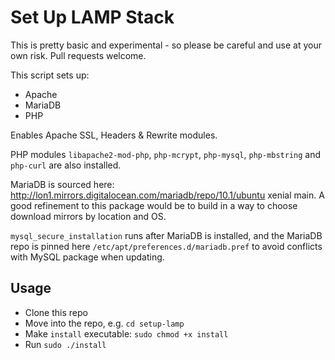Set Up LAMP Stack
=================
This is pretty basic and experimental - so please be careful and use at your own risk. Pull requests welcome.

This script sets up:

* Apache
* MariaDB
* PHP

Enables Apache SSL, Headers & Rewrite modules.

PHP modules `libapache2-mod-php`, `php-mcrypt`, `php-mysql`, `php-mbstring` and `php-curl` are also installed.

MariaDB is sourced here: http://lon1.mirrors.digitalocean.com/mariadb/repo/10.1/ubuntu xenial main. A good refinement to this package would be to build in a way to choose download mirrors by location and OS.

`mysql_secure_installation` runs after MariaDB is installed, and the MariaDB repo is pinned here `/etc/apt/preferences.d/mariadb.pref` to avoid conflicts with MySQL package when updating.

## Usage
* Clone this repo
* Move into the repo, e.g. `cd setup-lamp`
* Make `install` executable: `sudo chmod +x install`
* Run `sudo ./install`
